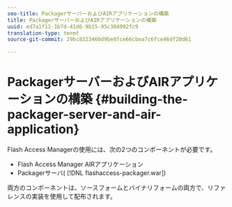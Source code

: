 ```yaml
---
seo-title: PackagerサーバーおよびAIRアプリケーションの構築
title: PackagerサーバーおよびAIRアプリケーションの構築
uuid: ed7a1f11-1b7d-41d6-9b15-95c304992fc9
translation-type: tm+mt
source-git-commit: 29bc8323460d9be0fce66cbea7c6fce46df20d61

---
```



# PackagerサーバーおよびAIRアプリケーションの構築 {#building-the-packager-server-and-air-application}

Flash Access Managerの使用には、次の2つのコンポーネントが必要です。

* Flash Access Manager AIRアプリケーション
* Packagerサーバ( [!DNL flashaccess-packager.war])

両方のコンポーネントは、ソースフォームとバイナリフォームの両方で、リファレンスの実装を使用して配布されます。
